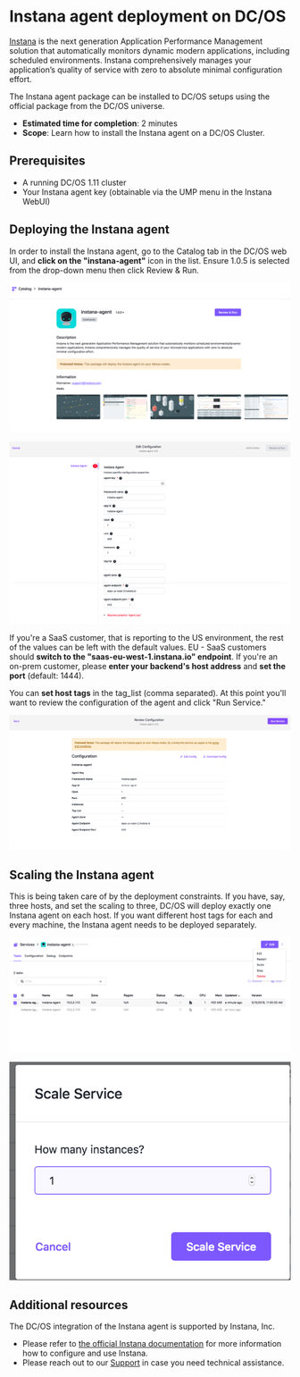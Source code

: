 # Instana agent deployment on DC/OS

[Instana](https://www.instana.com "Instana") is the next generation Application Performance Management solution that automatically monitors dynamic modern applications, including scheduled environments. Instana comprehensively manages your application’s quality of service with zero to absolute minimal configuration effort.

The Instana agent package can be installed to DC/OS setups using the official package from the DC/OS universe.

* **Estimated time for completion**: 2 minutes
* **Scope**: Learn how to install the Instana agent on a DC/OS Cluster.

## Prerequisites

* A running DC/OS 1.11 cluster
* Your Instana agent key (obtainable via the UMP menu in the Instana WebUI)

## Deploying the Instana agent

In order to install the Instana agent, go to the Catalog tab in the DC/OS web UI, and **click on the "instana-agent"** icon in the list. Ensure 1.0.5 is selected from the drop-down menu then click Review & Run.

![Installing the Instana agent on DC/OS](img/DCOS-step1.png "Installing the Instana agent on DC/OS")

![Provide your Instana agent key in the advanced tab](img/DCOS-step2.png "Provide your Instana agent key in the advanced tab")

If you're a SaaS customer, that is reporting to the US environment, the rest of the values can be left with the default values. EU - SaaS customers should **switch to the "saas-eu-west-1.instana.io" endpoint**. If you're an on-prem customer, please **enter your backend's host address** and **set the port** (default: 1444). 


You can **set host tags** in the tag_list (comma separated). At this point you'll want to review the configuration of the agent and click "Run Service." 


![Run Service](img/DCOS-step3.png "Run Service")


## Scaling the Instana agent

This is being taken care of by the deployment constraints. If you have, say, three hosts, and set the scaling to three, DC/OS will deploy exactly one Instana agent on each host. If you want different host tags for each and every machine, the Instana agent needs to be deployed separately.

![The Instana agent supports scaling](img/DCOS-step4.png "The Instana agent supports scaling")


![Scale the number of desired hosts](img/Scaling.png "Scale the number of desired hosts")

## Additional resources

The DC/OS integration of the Instana agent is supported by Instana, Inc. 

- Please refer to [the official Instana documentation](https://docs.instana.com) for more information how to configure and use Instana.
- Please reach out to our [Support](https://support.instana.com/) in case you need technical assistance.

